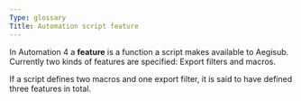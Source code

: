 ```yaml
---
Type: glossary
Title: Automation script feature
---
```



In Automation 4 a **feature** is a function a script makes available to Aegisub. Currently two kinds of features are specified: Export filters and macros.

If a script defines two macros and one export filter, it is said to have defined three features in total.

